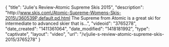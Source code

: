 {
    "title": "Julie's Review-Atomic Supreme Skis 2015",
    "description": "http:\/\/www.skis.com\/Atomic-Supreme-Womens-Skis-2015\/360539P,default,pd.html The Supreme from Atomic is a great ski for intermediate to advanced skier that is...",
    "videoid": "3765278",
    "date_created": "1411361064",
    "date_modified": "1418181992",
    "type": "captivate",
    "layout": "video",
    "url": "\/v\/julie-s-review-atomic-supreme-skis-2015\/3765278"
}